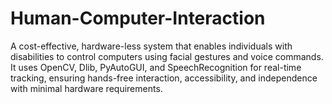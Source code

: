 # Human-Computer-Interaction
A cost-effective, hardware-less system that enables individuals with disabilities to control computers using facial gestures and voice commands. It uses OpenCV, Dlib, PyAutoGUI, and SpeechRecognition for real-time tracking, ensuring hands-free interaction, accessibility, and independence with minimal hardware requirements.
